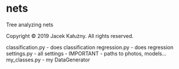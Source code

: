 # nets
Tree analyzing nets

Copyright © 2019 Jacek Kałużny. All rights reserved. 


classification.py  - does classification
regression.py  - does regression
settings.py - all settings - IMPORTANT - paths to photos, models...
my_classes.py - my DataGenerator 

